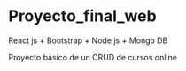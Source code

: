 # Proyecto_final_web
React js + Bootstrap + Node js + Mongo DB

Proyecto básico de un CRUD de cursos online
